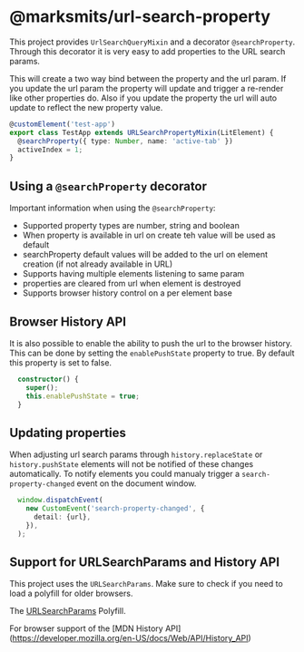 # @marksmits/url-search-property

This project provides `UrlSearchQueryMixin` and a decorator `@searchProperty`. Through this decorator it is very easy to add properties to the URL search params. 

This will create a two way bind between the property and the url param. If you update the url param the property will update and trigger a re-render like other properties do. Also if you update the property the url will auto update to reflect the new property value. 

```ts
@customElement('test-app')
export class TestApp extends URLSearchPropertyMixin(LitElement) {
  @searchProperty({ type: Number, name: 'active-tab' })
  activeIndex = 1;
}
```

## Using a `@searchProperty` decorator

Important information when using the `@searchProperty`:

- Supported property types are number, string and boolean
- When property is available in url on create teh value will be used as default
- searchProperty default values will be added to the url on element creation (if not already available in URL)
- Supports having multiple elements listening to same param
- properties are cleared from url when element is destroyed
- Supports browser history control on a per element base

## Browser History API

It is also possible to enable the ability to push the url to the browser history. This can be done by setting the `enablePushState` property to true. By default this property is set to false.

```ts
  constructor() {
    super();
    this.enablePushState = true;
  }
```

## Updating properties

When adjusting url search params through `history.replaceState` or `history.pushState` elements will not be notified of these changes automatically. To notify elements you could manualy trigger a `search-property-changed` event on the document window.

```ts
  window.dispatchEvent(
    new CustomEvent('search-property-changed', {
      detail: {url},
    }),
  );
```

## Support for URLSearchParams and History API

This project uses the `URLSearchParams`. Make sure to check if you need to load a polyfill for older browsers.

The [URLSearchParams](https://github.com/ungap/url-search-params) Polyfill.

For browser support of the [MDN History API] (https://developer.mozilla.org/en-US/docs/Web/API/History_API)
